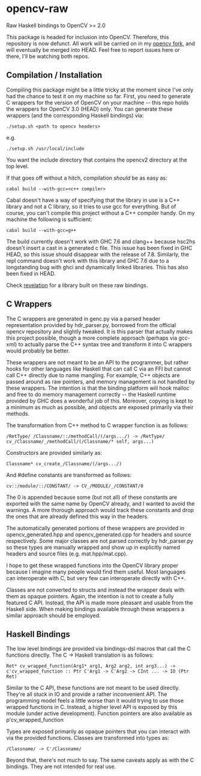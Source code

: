 opencv-raw
==========

Raw Haskell bindings to OpenCV >= 2.0

This package is headed for inclusion into OpenCV. Therefore, this repository is now defunct. All work will be carried on in my [opencv
fork](https://github.com/arjuncomar/opencv), and will eventually be merged into HEAD. Feel free to report issues here or there,
I'll be watching both repos.


Compilation / Installation
------------

Compiling this package might be a little tricky at the moment since I've only had the chance to test it on my machine
so far. First, you need to generate C wrappers for the version of OpenCV on your machine -- this repo holds the wrappers
for OpenCV 3.0 (HEAD) only. You can generate these wrappers (and the corresponding Haskell bindings) via:

    ./setup.sh <path to opencv headers>
      
e.g.

    ./setup.sh /usr/local/include
      
You want the include directory that contains the opencv2 directory at the top level.

If that goes off without a hitch, compilation *should* be as easy as:

    cabal build --with-gcc=<c++ compiler>
      
Cabal doesn't have a way of specifying that the library in use is a C++ library and not a C library, so it tries to use
gcc for everything. But of course, you can't compile this project without a C++ compiler handy. On my machine the
following is sufficient:

    cabal build --with-gcc=g++
      
The build currently doesn't work with GHC 7.6 and clang++ because hsc2hs doesn't insert a cast in a generated c file.
This issue has been fixed in GHC HEAD, so this issue should disappear with the release of 7.8. Similarly, the repl command 
doesn't work with this library and GHC 7.6 due to a longstanding bug with ghci and dynamically linked libraries. This has also 
been fixed in HEAD.

Check [revelation](https://github.com/arjuncomar/revelation) for a library built on these raw bindings.

C Wrappers
----------

The C wrappers are generated in genc.py via a parsed header representation provided by
hdr_parser.py, borrowed from the official opencv repository and slightly tweaked. It is
this parser that actually makes this project possible, though a more complete approach
(perhaps via gcc-xml) to actually parse the C++ syntax tree and transform it into
C wrappers would probably be better. 

These wrappers are not meant to be an API to the programmer, 
but rather hooks for other languages like Haskell that can call C via an FFI but cannot call
C++ directly due to name mangling. For example, C++ objects are passed around as raw pointers, 
and memory management is not handled by these wrappers. The intention is that the binding platform 
will hook malloc and free to do memory management correctly -- the Haskell runtime provided by GHC 
does a wonderful job of this. Moreover, copying is kept to a minimum as much as possible, and 
objects are exposed primarily via their methods. 

The transformation from C++ method to C wrapper function is as follows:

    /RetType/ /Classname/::/methodCall/(/args.../) -> /RetType/ cv_/Classname/_/methodCall/(/Classname/* self, args...)
  
Constructors are provided similarly as:

    Classname* cv_create_/Classname/(/args.../)
  
And #define constants are transformed as follows:

    cv::/module/::/CONSTANT/ -> CV_/MODULE/_/CONSTANT/0
  
The 0 is appended because some (but not all) of these constants are exported with the same name by OpenCV already,
and I wanted to avoid the warnings. A more thorough approach would track these constants and drop the ones
that are already defined this way in the headers.

The automatically generated portions of these wrappers are provided in opencv_generated.hpp and
opencv_generated.cpp for headers and source respectively. Some major classes are not parsed
correctly by hdr_parser.py so these types are manually wrapped and show up in explicitly named
headers and source files (e.g. mat.hpp/mat.cpp). 

I hope to get these wrapped functions into the OpenCV library proper because I imagine many people would find
them useful. Most languages can interoperate with C, but very few can interoperate directly with C++. 

Classes are not converted to structs and instead the wrapper deals with them as opaque pointers. Again, the
intention is not to create a fully featured C API. Instead, the API is made more pleasant and usable from
the Haskell side. When making bindings available through these wrappers a similar approach should be employed.

Haskell Bindings
----------------

The low level bindings are provided via bindings-dsl macros that call the C functions directly. The C -> Haskell
translation is as follows:

    Ret* cv_wrapped_function(Arg1* arg1, Arg2 arg2, int arg3...) -> 
    c'cv_wrapped_function :: Ptr C'Arg1 -> C'Arg2 -> CInt ... -> IO (Ptr Ret)
    
Similar to the C API, these functions are not meant to be used directly. They're all stuck in IO and provide a rather
inconvenient API. The programming model feels a little worse than it would trying to use those wrapped functions in C.
Instead, a higher level API is exposed by this module (under active development). Function pointers are also available
as 
    p'cv_wrapped_function
    
Types are exposed primarily as opaque pointers that you can interact with via the provided functions. Classes are transformed
into types as:

    /Classname/ -> C'/Classname/
    
Beyond that, there's not much to say. The same caveats apply as with the C bindings. They are not intended for real use.

